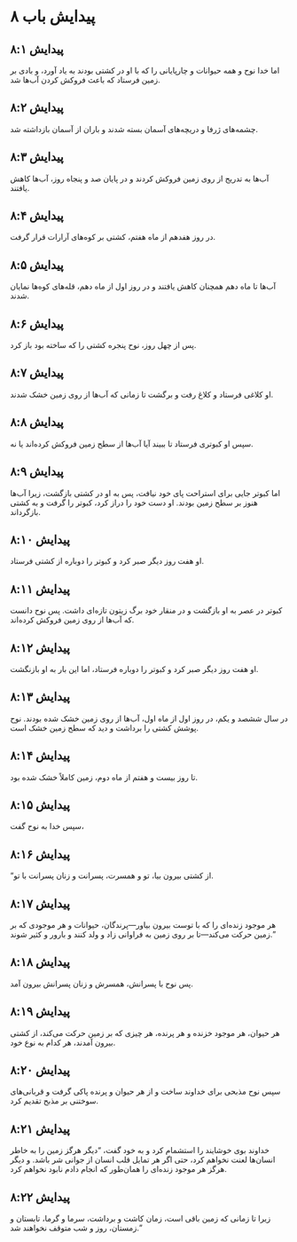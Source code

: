 # پیدایش باب ۸

## پیدایش ۸:۱

اما خدا نوح و همه حیوانات و چارپایانی را که با او در کشتی بودند به یاد آورد، و بادی بر زمین فرستاد که باعث فروکش کردن آب‌ها شد.

## پیدایش ۸:۲

چشمه‌های ژرفا و دریچه‌های آسمان بسته شدند و باران از آسمان بازداشته شد.

## پیدایش ۸:۳

آب‌ها به تدریج از روی زمین فروکش کردند و در پایان صد و پنجاه روز، آب‌ها کاهش یافتند.

## پیدایش ۸:۴

در روز هفدهم از ماه هفتم، کشتی بر کوه‌های آرارات قرار گرفت.

## پیدایش ۸:۵

آب‌ها تا ماه دهم همچنان کاهش یافتند و در روز اول از ماه دهم، قله‌های کوه‌ها نمایان شدند.

## پیدایش ۸:۶

پس از چهل روز، نوح پنجره کشتی را که ساخته بود باز کرد.

## پیدایش ۸:۷

او کلاغی فرستاد و کلاغ رفت و برگشت تا زمانی که آب‌ها از روی زمین خشک شدند.

## پیدایش ۸:۸

سپس او کبوتری فرستاد تا ببیند آیا آب‌ها از سطح زمین فروکش کرده‌اند یا نه.

## پیدایش ۸:۹

اما کبوتر جایی برای استراحت پای خود نیافت، پس به او در کشتی بازگشت، زیرا آب‌ها هنوز بر سطح زمین بودند. او دست خود را دراز کرد، کبوتر را گرفت و به کشتی بازگرداند.

## پیدایش ۸:۱۰

او هفت روز دیگر صبر کرد و کبوتر را دوباره از کشتی فرستاد.

## پیدایش ۸:۱۱

کبوتر در عصر به او بازگشت و در منقار خود برگ زیتون تازه‌ای داشت. پس نوح دانست که آب‌ها از روی زمین فروکش کرده‌اند.

## پیدایش ۸:۱۲

او هفت روز دیگر صبر کرد و کبوتر را دوباره فرستاد، اما این بار به او بازنگشت.

## پیدایش ۸:۱۳

در سال ششصد و یکم، در روز اول از ماه اول، آب‌ها از روی زمین خشک شده بودند. نوح پوشش کشتی را برداشت و دید که سطح زمین خشک است.

## پیدایش ۸:۱۴

تا روز بیست و هفتم از ماه دوم، زمین کاملاً خشک شده بود.

## پیدایش ۸:۱۵

سپس خدا به نوح گفت،

## پیدایش ۸:۱۶

“از کشتی بیرون بیا، تو و همسرت، پسرانت و زنان پسرانت با تو.

## پیدایش ۸:۱۷

هر موجود زنده‌ای را که با توست بیرون بیاور—پرندگان، حیوانات و هر موجودی که بر زمین حرکت می‌کند—تا بر روی زمین به فراوانی زاد و ولد کنند و بارور و کثیر شوند.”

## پیدایش ۸:۱۸

پس نوح با پسرانش، همسرش و زنان پسرانش بیرون آمد.

## پیدایش ۸:۱۹

هر حیوان، هر موجود خزنده و هر پرنده، هر چیزی که بر زمین حرکت می‌کند، از کشتی بیرون آمدند، هر کدام به نوع خود.

## پیدایش ۸:۲۰

سپس نوح مذبحی برای خداوند ساخت و از هر حیوان و پرنده پاکی گرفت و قربانی‌های سوختنی بر مذبح تقدیم کرد.

## پیدایش ۸:۲۱

خداوند بوی خوشایند را استشمام کرد و به خود گفت، “دیگر هرگز زمین را به خاطر انسان‌ها لعنت نخواهم کرد، حتی اگر هر تمایل قلب انسان از جوانی شر باشد. و دیگر هرگز هر موجود زنده‌ای را همان‌طور که انجام دادم نابود نخواهم کرد.

## پیدایش ۸:۲۲

زیرا تا زمانی که زمین باقی است، زمان کاشت و برداشت، سرما و گرما، تابستان و زمستان، روز و شب متوقف نخواهند شد.”
